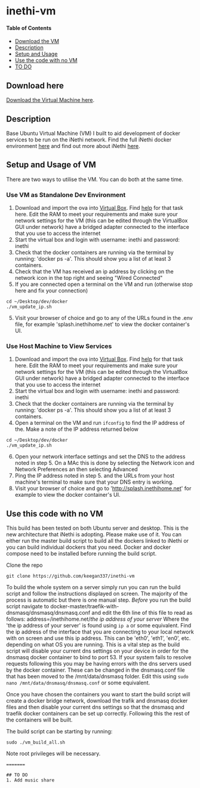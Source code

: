 # inethi-vm
#### Table of Contents
- [Download the VM](https://github.com/keegan337/inethi-vm#download-here)
- [Description](https://github.com/keegan337/inethi-vm#description)
- [Setup and Usage](https://github.com/keegan337/inethi-vm#setup-and-usage-of-vm)
- [Use the code with no VM](https://github.com/keegan337/inethi-vm#use-this-code-with-no-vm)
- [TO DO](https://github.com/keegan337/inethi-vm#to-do)

## Download here
[Download the Virtual Machine here](https://mega.nz/file/kRZRxKDI#RORrgPjdzakIhuXjco4ZuB_axc9ii9ptpFBRt4WnIQ8).
## Description
Base Ubuntu Virtual Machine (VM) I built to aid development of docker services to be run on the iNethi network. Find the full iNethi docker environment [here](https://github.com/iNethi/docker-master) and find out more about iNethi [here](https://www.inethi.org.za).
## Setup and Usage of VM
There are two ways to utilise the VM. You can do both at the same time.
### Use VM as Standalone Dev Environment
1. Download and import the ova into [Virtual Box](https://www.virtualbox.org). Find [help](https://www.techrepublic.com/article/how-to-export-virtualbox-virtual-machines-as-appliances/) for that task here. Edit the RAM to meet your requirements and make sure your network settings for the VM (this can be edited through the VirtualBox GUI under network) have a bridged adapter connected to the interface that you use to access the internet
2. Start the virtual box and login with username: inethi and password: inethi
3. Check that the docker containers are running via the terminal by running: 'docker ps -a'. This should show you a list of at least 3 containers.
4. Check that the VM has received an ip address by clicking on the network icon in the top right and seeing "Wired Connected"
5. If you are connected open a terminal on the VM and run (otherwise stop here and fix your connection)
```
cd ~/Desktop/dev/docker
./vm_update_ip.sh
```
5. Visit your browser of choice and go to any of the URLs found in the .env file, for example 'splash.inethihome.net' to view the docker container's UI.
### Use Host Machine to View Services
1. Download and import the ova into [Virtual Box](https://www.virtualbox.org). Find [help](https://www.techrepublic.com/article/how-to-export-virtualbox-virtual-machines-as-appliances/) for that task here. Edit the RAM to meet your requirements and make sure your network settings for the VM (this can be edited through the VirtualBox GUI under network) have a bridged adapter connected to the interface that you use to access the internet
2. Start the virtual box and login with username: inethi and password: inethi
3. Check that the docker containers are running via the terminal by running: 'docker ps -a'. This should show you a list of at least 3 containers.
5. Open a terminal on the VM and run ```ifconfig``` to find the IP address of the. Make a note of the IP address returned below
```
cd ~/Desktop/dev/docker
./vm_update_ip.sh
```
6. Open your network interface settings and set the DNS to the address noted in step 5. On a MAc this is done by selecting the Network icon and Network Preferences an then selecting Advanced
7. Ping the IP address noted in step 5. and the URLs from your host machine's terminal to make sure that your DNS entry is working.
8. Visit your browser of choice and go to 'http://splash.inethihome.net' for example to view the docker container's UI.
## Use this code with no VM
This build has been tested on both Ubuntu server and desktop. This is the new architecture that iNethi is adopting. Please make use of it. You can either run the master build script to build all the dockers linked to iNethi or you can build individual dockers that you need. Docker and docker compose need to be installed before running the build script.

Clone the repo
```
git clone https://github.com/keegan337/inethi-vm
```
To build the whole system on a server simply run you can run the build script and follow the instructions displayed on screen. The majority of the process is automatic but there is one manual step. *Before* you run the build script navigate to docker-master/traefik-with-dnsmasq/dnsmasq/dnsmasq.conf and edit the 6th line of this file to read as follows:
  address=/inethihome.net/*the ip address of your server*
Where the 'the ip address of your server' is found using ``` ip a ``` or some equivalent. Find the ip address of the interface that you are connecting to your local network with on screen and use this ip address. This can be 'eth0', 'eth1', 'en0', etc. depending on what OS you are running. This is a vital step as the build script will disable your current dns settings on your device in order for the dnsmasq docker container to bind to port 53. If your system fails to resolve requests following this you may be having errors with the dns servers used by the docker container. These can be changed in the dnsmasq.conf file that has been moved to the /mnt/data/dnsmasq folder. Edit this using ``` sudo nano /mnt/data/dnsmasq/dnsmasq.conf ``` or some equivalent.

Once you have chosen the containers you want to start the build script will create a docker bridge network, download the trafik and dnsmasq docker files and then disable your current dns settings so that the dnsmasq and traefik docker containers can be set up correctly. Following this the rest of the containers will be built.

The build script can be starting by running:
```
sudo ./vm_build_all.sh
```
Note root privileges will be necessary.
```
=======

## TO DO
1. Add music share

